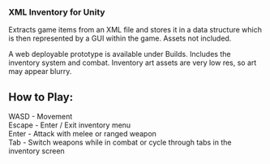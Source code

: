 ### XML Inventory for Unity

Extracts game items from an XML file and stores it in a data structure which is then
represented by a GUI within the game. Assets not included.

A web deployable prototype is available under Builds. 
Includes the inventory system and combat. Inventory art assets are very low res, 
so art may appear blurry.


How to Play:
------

WASD - Movement  
Escape - Enter / Exit inventory menu  
Enter - Attack with melee or ranged weapon  
Tab - Switch weapons while in combat or cycle through tabs in the inventory screen  
